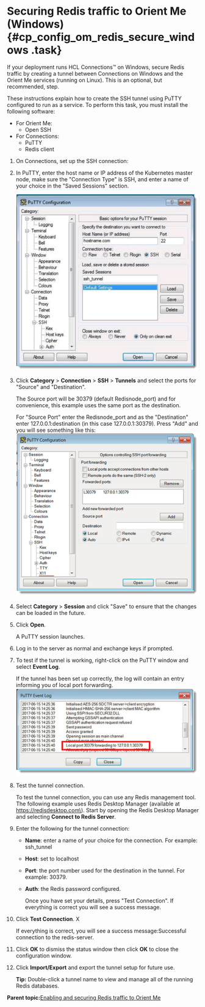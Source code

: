 # Securing Redis traffic to Orient Me \(Windows\) {#cp_config_om_redis_secure_windows .task}

If your deployment runs HCL Connections™ on Windows, secure Redis traffic by creating a tunnel between Connections on Windows and the Orient Me services \(running on Linux\). This is an optional, but recommended, step.

These instructions explain how to create the SSH tunnel using PuTTY configured to run as a service. To perform this task, you must install the following software:

-   For Orient Me:
    -   Open SSH
-   For Connections:
    -   PuTTY
    -   Redis client

1.  On Connections, set up the SSH connection:

2.  In PuTTY, enter the host name or IP address of the Kubernetes master node, make sure the "Connection Type" is SSH, and enter a name of your choice in the "Saved Sessions" section.

    ![PuTTY Configuration options](Orient_Me_PuTTY_1.png)

3.  Click **Category** \> **Connection** \> **SSH** \> **Tunnels** and select the ports for "Source" and "Destination".

    The Source port will be 30379 \(default Redisnode\_port\) and for convenience, this example uses the same port as the destination.

    For "Source Port" enter the Redisnode\_port and as the "Destination" enter 127.0.0.1:destination \(in this case 127.0.0.1:30379\). Press "Add" and you will see something like this: ![PuTTY configuration values](Orient_Me_SSH1.png)

4.  Select **Category** \> **Session** and click "Save" to ensure that the changes can be loaded in the future.

5.  Click **Open**.

    A PuTTY session launches.

6.  Log in to the server as normal and exchange keys if prompted.

7.  To test if the tunnel is working, right-click on the PuTTY window and select **Event Log**.

    If the tunnel has been set up correctly, the log will contain an entry informing you of local port forwarding. ![PuTTY Event Log](Orient_Me_SSH2.png)

8.  Test the tunnel connection.

    To test the tunnel connection, you can use any Redis management tool. The following example uses Redis Desktop Manager \(available at https://redisdesktop.com\). Start by opening the Redis Desktop Manager and selecting **Connect to Redis Server**.

9.  Enter the following for the tunnel connection:

    -   **Name**: enter a name of your choice for the connection. For example: ssh\_tunnel
    -   **Host**: set to localhost
    -   **Port**: the port number used for the destination in the tunnel. For example: 30379.
    -   **Auth**: the Redis password configured.

        Once you have set your details, press "Test Connection". If everything is correct you will see a success message.

10. Click **Test Connection**. X

    If everything is correct, you will see a success message:Successful connection to the redis-server.

11. Click **OK** to dismiss the status window then click **OK** to close the configuration window.

12. Click **Import/Export** and export the tunnel setup for future use.

    **Tip:** Double-click a tunnel name to view and manage all of the running Redis databases.


**Parent topic:**[Enabling and securing Redis traffic to Orient Me](../install/cp_config_om_redis_traffic.md)

